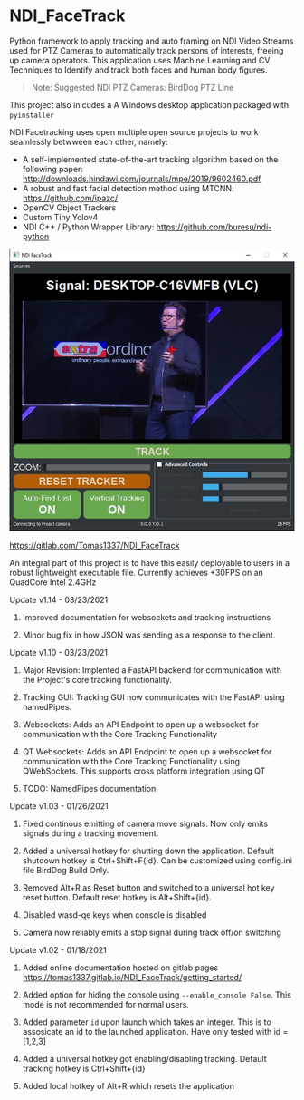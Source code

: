 # NDI_FaceTrack
Python framework to apply tracking and auto framing on NDI Video Streams used for PTZ Cameras to automatically track persons of interests, freeing up camera operators. This application uses Machine Learning and CV Techniques to Identify and track both faces and human body figures.
> Note: Suggested NDI PTZ Cameras: BirdDog PTZ Line

This project also inlcudes a A Windows desktop application packaged with `pyinstaller`

NDI Facetracking uses open multiple open source projects to work seamlessly betwween each other, namely:

- A self-implemented state-of-the-art tracking algorithm based on the following paper: http://downloads.hindawi.com/journals/mpe/2019/9602460.pdf
- A robust and fast facial detection method using MTCNN: https://github.com/ipazc/
- OpenCV Object Trackers
- Custom Tiny Yolov4
- NDI C++  / Python Wrapper Library: https://github.com/buresu/ndi-python


![Screenshot](img/NDI_Desktop_Application.jpg)

https://gitlab.com/Tomas1337/NDI_FaceTrack


An integral part of this project is to have this easily deployable to users in a robust lightweight executable file.
Currently achieves +30FPS on an QuadCore Intel 2.4GHz


Update v1.14 - 03/23/2021

1. Improved documentation for websockets and tracking instructions

2. Minor bug fix in how JSON was sending as a response to the client.

Update v1.10 - 03/23/2021

1. Major Revision: Implented a FastAPI backend for communication with the Project's core tracking functionality. 

2. Tracking GUI: Tracking GUI now communicates with the FastAPI using namedPipes.

3. Websockets: Adds an API Endpoint to open up a websocket for communication with the Core Tracking Functionality

4. QT Websockets: Adds an API Endpoint to open up a websocket for communication with the Core Tracking Functionality using QWebSockets. This supports cross platform integration using QT

5. TODO: NamedPipes documentation


Update v1.03 - 01/26/2021

1. Fixed continous emitting of camera move signals. Now only emits signals during a tracking movement.

2. Added a universal hotkey for shutting down the application. Default shutdown hotkey is Ctrl+Shift+F{id}. Can be customized using config.ini file BirdDog Build Only.

5. Removed Alt+R as Reset button and switched to a universal hot key reset button. Default reset hotkey is Alt+Shift+{id}.

4. Disabled wasd-qe keys when console is disabled

5. Camera now reliably emits a stop signal during track off/on switching


Update v1.02 - 01/18/2021

1. Added online documentation hosted on gitlab pages
https://tomas1337.gitlab.io/NDI_FaceTrack/getting_started/

2. Added option for hiding the console using `--enable_console False`. This mode is not recommended for normal users.

3. Added parameter `id` upon launch which takes an integer. This is to assosicate an id to the launched application. Have only tested with id = [1,2,3]

4. Added a universal hotkey got enabling/disabling tracking. Default tracking hotkey is Ctrl+Shift+{id}

5. Added local hotkey of Alt+R which resets the application 



